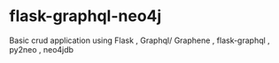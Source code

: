# flask-graphql-neo4j
Basic crud application using Flask , Graphql/ Graphene  , flask-graphql , py2neo , neo4jdb

